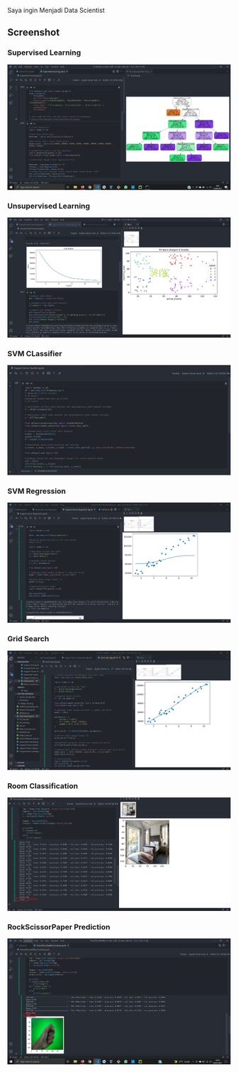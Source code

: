 Saya ingin Menjadi Data Scientist

## Screenshot

### Supervised Learning

![](Screenshot/Belajar_ML.png)

### Unsupervised Learning

![](Screenshot/Unsupervised.png)

### SVM CLassifier

![](Screenshot/SVMClassifier.png)

### SVM Regression

![](Screenshot/SVMRegression.png)

### Grid Search

![](Screenshot/GridSearch.png)

### Room Classification

![](Screenshot/RoomClassification.png)


### RockScissorPaper Prediction

![](Screenshot/RockScissorPaper.png)
